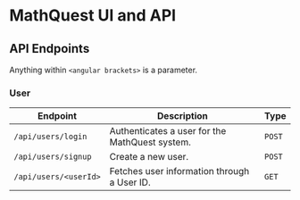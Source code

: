 # MathQuest UI and API

## API Endpoints
Anything within `<angular brackets>` is a parameter.


### User
| Endpoint                     | Description                                                        | Type             |
|------------------------------|--------------------------------------------------------------------|------------------|
| `/api/users/login`          | Authenticates a user for the MathQuest system.                                        | `POST`            |
| `/api/users/signup`                   | Create a new user.                                                 | `POST`           |
| `/api/users/<userId>`   | Fetches user information through a User ID.             | `GET`           |
